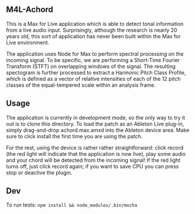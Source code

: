 ## M4L-Achord

This is a Max for Live application which is able to detect tonal information from a live audio input. Surprisingly, although the research is nearly 20 years old, this sort of application has never been built within the Max for Live environment.

The application uses Node for Max to perform spectral processing on the incoming signal. To be specific, we are performing a Short-Time Fourier Transform (STFT) on overlapping windows of the signal. The resulting spectogram is further processed to extract a Harmonic Pitch Class Profile, which is defined as a vector of relative intensities of each of the 12 pitch classes of the equal-tempered scale within an analysis frame.

Usage
---
The application is currently in development mode, so the only way to try it out is to clone this directory. To load the patch as an Ableton Live plug-in, simply drag-and-drop achord.max.amxd into the Ableton device area. Make sure to click install the first time you are using the patch. 

For the rest, using the device is rather rather straightforward: click record (the red light will indicate that the application is now live), play some audio and your chord will be detected from the incoming signal! If the red light turns off, just click record again; if you want to save CPU you can press stop or deactive the plugin.

Dev
---
To run tests: `npm install && node_modules/.bin/mocha`

